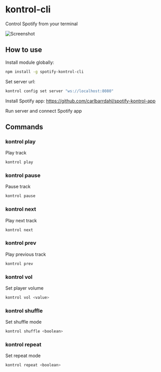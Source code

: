 kontrol-cli
===========

Control Spotify from your terminal

![Screenshot](https://github.com/carlbarrdahl/spotify-kontrol-cli/raw/master/screenshot.png)

## How to use
Install module globally:

```bash
npm install -g spotify-kontrol-cli
```

Set server url:

```bash
kontrol config set server "ws://localhost:8080"
```

Install Spotify app:
https://github.com/carlbarrdahl/spotify-kontrol-app

Run server and connect Spotify app

## Commands

### kontrol play

Play track

```bash
kontrol play
```

### kontrol pause

Pause track

```bash
kontrol pause
```

### kontrol next

Play next track

```bash
kontrol next
```

### kontrol prev

Play previous track

```bash
kontrol prev
```

### kontrol vol <value>

Set player volume

```bash
kontrol vol <value>
```

### kontrol shuffle <boolean>

Set shuffle mode

```bash
kontrol shuffle <boolean>
```

### kontrol repeat <boolean>

Set repeat mode

```bash
kontrol repeat <boolean>
```
